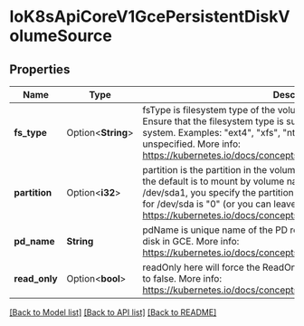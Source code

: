 # IoK8sApiCoreV1GcePersistentDiskVolumeSource

## Properties

Name | Type | Description | Notes
------------ | ------------- | ------------- | -------------
**fs_type** | Option<**String**> | fsType is filesystem type of the volume that you want to mount. Tip: Ensure that the filesystem type is supported by the host operating system. Examples: \"ext4\", \"xfs\", \"ntfs\". Implicitly inferred to be \"ext4\" if unspecified. More info: https://kubernetes.io/docs/concepts/storage/volumes#gcepersistentdisk | [optional]
**partition** | Option<**i32**> | partition is the partition in the volume that you want to mount. If omitted, the default is to mount by volume name. Examples: For volume /dev/sda1, you specify the partition as \"1\". Similarly, the volume partition for /dev/sda is \"0\" (or you can leave the property empty). More info: https://kubernetes.io/docs/concepts/storage/volumes#gcepersistentdisk | [optional]
**pd_name** | **String** | pdName is unique name of the PD resource in GCE. Used to identify the disk in GCE. More info: https://kubernetes.io/docs/concepts/storage/volumes#gcepersistentdisk | 
**read_only** | Option<**bool**> | readOnly here will force the ReadOnly setting in VolumeMounts. Defaults to false. More info: https://kubernetes.io/docs/concepts/storage/volumes#gcepersistentdisk | [optional]

[[Back to Model list]](../README.md#documentation-for-models) [[Back to API list]](../README.md#documentation-for-api-endpoints) [[Back to README]](../README.md)


